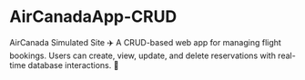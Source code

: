 # AirCanadaApp-CRUD
AirCanada Simulated Site ✈️ A CRUD-based web app for managing flight bookings. Users can create, view, update, and delete reservations with real-time database interactions. 🚀

